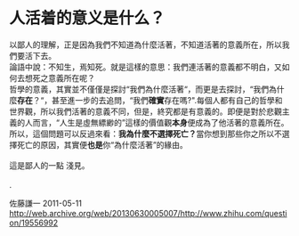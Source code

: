 # 人活着的意义是什么？

<div class="zm-editable-content clearfix"> 以鄙人的理解，正是因為我們不知道為什麼活著，不知道活著的意義所在，所以我們要活下去。<br>論語中說：不知生，焉知死。就是這樣的意思：我們連活著的意義都不明白，又如何去想死之意義所在呢？<br>哲學的意義，其實並不僅僅是探討“我們為什麼活著“，而更是去探討，“我們為什麼<b>存在</b>？“，甚至進一步的去追問，“我們<b>確實</b>存在嗎?".每個人都有自己的哲學和世界觀，所以我們活著的意義不同，但是，終究都是有意義的。即便是對於悲觀主義的人而言，“人生是虛無縹緲的”這樣的價值觀<b>本身</b>便成為了他活著的意義所在。<br>所以，這個問題可以反過來看：<b>我為什麼不選擇死亡？</b>當你想到那些你之所以不選擇死亡的原因，其實便<b>也是</b>你“為什麼活著”的緣由。<br><br>這是鄙人的一點 淺見。<br><br>. </div>

佐藤謙一 2011-05-11 http://web.archive.org/web/20130630005007/http://www.zhihu.com/question/19556992
